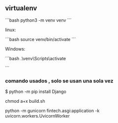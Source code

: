 #

## virtualenv

´´´bash
python3 -m venv venv
´´´

linux:

´´´bash
source venv/bin/activate
´´´

Windows:

´´´bash
.\venv\Scripts\activate

´´´

### comando usados , solo se usan una sola vez

$ python -m pip install Django

chmod a+x build.sh

python -m gunicorn fintech.asgi:application -k uvicorn.workers.UvicornWorker
